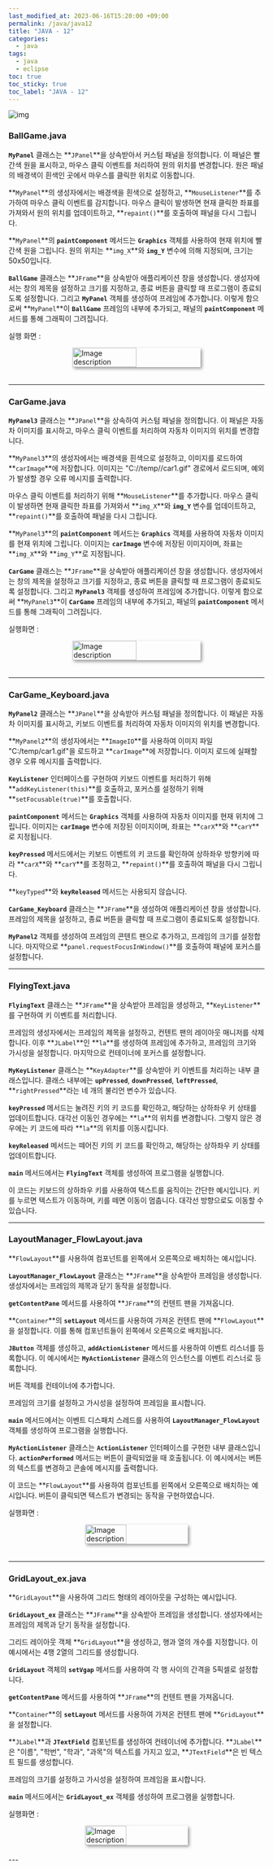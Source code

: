 ```yaml
---
last_modified_at: 2023-06-16T15:20:00 +09:00
permalink: /java/java12
title: "JAVA - 12"
categories:
  - java
tags:
  - java
  - eclipse
toc: true
toc_sticky: true
toc_label: "JAVA - 12"
---
```


![img](/images/java/java.jpg)

### BallGame.java

<script src="https://gist.github.com/junyihong/6b8b258775a9c9d444ef8a862b2f4708.js"></script>

**`MyPanel`** 클래스는 **`JPanel`**을 상속받아서 커스텀 패널을 정의합니다. 이 패널은 빨간색 원을 표시하고, 마우스 클릭 이벤트를 처리하여 원의 위치를 변경합니다. 원은 패널의 배경색이 흰색인 곳에서 마우스를 클릭한 위치로 이동합니다.

**`MyPanel`**의 생성자에서는 배경색을 흰색으로 설정하고, **`MouseListener`**를 추가하여 마우스 클릭 이벤트를 감지합니다. 마우스 클릭이 발생하면 현재 클릭한 좌표를 가져와서 원의 위치를 업데이트하고, **`repaint()`**를 호출하여 패널을 다시 그립니다.

**`MyPanel`**의 **`paintComponent`** 메서드는 **`Graphics`** 객체를 사용하여 현재 위치에 빨간색 원을 그립니다. 원의 위치는 **`img_X`**와 **`img_Y`** 변수에 의해 지정되며, 크기는 50x50입니다.

**`BallGame`** 클래스는 **`JFrame`**을 상속받아 애플리케이션 창을 생성합니다. 생성자에서는 창의 제목을 설정하고 크기를 지정하고, 종료 버튼을 클릭할 때 프로그램이 종료되도록 설정합니다. 그리고 **`MyPanel`** 객체를 생성하여 프레임에 추가합니다. 이렇게 함으로써 **`MyPanel`**이 **`BallGame`** 프레임의 내부에 추가되고, 패널의 **`paintComponent`** 메서드를 통해 그래픽이 그려집니다.

실행 화면 :

<div style=" display : flex; justify-content: center;">
	<img src="{{site.baseurl}}/images/java/3.png" alt="Image description" style="width: 50%; height: 50%; margin-bottom: 20px; box-shadow: 3px 3px 6px rgba(0,0,0,0.4);">
</div>

---

### CarGame.java

<script src="https://gist.github.com/junyihong/cab76b52350f44c1f1e35ee45c6e0086.js"></script>

**`MyPanel3`** 클래스는 **`JPanel`**을 상속하여 커스텀 패널을 정의합니다. 이 패널은 자동차 이미지를 표시하고, 마우스 클릭 이벤트를 처리하여 자동차 이미지의 위치를 변경합니다.

**`MyPanel3`**의 생성자에서는 배경색을 흰색으로 설정하고, 이미지를 로드하여 **`carImage`**에 저장합니다. 이미지는 "C://temp//car1.gif" 경로에서 로드되며, 예외가 발생할 경우 오류 메시지를 출력합니다.

마우스 클릭 이벤트를 처리하기 위해 **`MouseListener`**를 추가합니다. 마우스 클릭이 발생하면 현재 클릭한 좌표를 가져와서 **`img_X`**와 **`img_Y`** 변수를 업데이트하고, **`repaint()`**를 호출하여 패널을 다시 그립니다.

**`MyPanel3`**의 **`paintComponent`** 메서드는 **`Graphics`** 객체를 사용하여 자동차 이미지를 현재 위치에 그립니다. 이미지는 **`carImage`** 변수에 저장된 이미지이며, 좌표는 **`img_X`**와 **`img_Y`**로 지정됩니다.

**`CarGame`** 클래스는 **`JFrame`**을 상속받아 애플리케이션 창을 생성합니다. 생성자에서는 창의 제목을 설정하고 크기를 지정하고, 종료 버튼을 클릭할 때 프로그램이 종료되도록 설정합니다. 그리고 **`MyPanel3`** 객체를 생성하여 프레임에 추가합니다. 이렇게 함으로써 **`MyPanel3`**이 **`CarGame`** 프레임의 내부에 추가되고, 패널의 **`paintComponent`** 메서드를 통해 그래픽이 그려집니다.

실행화면 :

<div style=" display : flex; justify-content: center;">
	<img src="{{site.baseurl}}/images/java/4.png" alt="Image description" style="width: 50%; height: 50%; margin-bottom: 20px; box-shadow: 3px 3px 6px rgba(0,0,0,0.4);">
</div>

---

### CarGame_Keyboard.java

<script src="https://gist.github.com/junyihong/0f5571d6fbef1a616e1973d18fad9cf3.js"></script>

**`MyPanel2`** 클래스는 **`JPanel`**을 상속받아 커스텀 패널을 정의합니다. 이 패널은 자동차 이미지를 표시하고, 키보드 이벤트를 처리하여 자동차 이미지의 위치를 변경합니다.

**`MyPanel2`**의 생성자에서는 **`ImageIO`**를 사용하여 이미지 파일 "C:/temp/car1.gif"을 로드하고 **`carImage`**에 저장합니다. 이미지 로드에 실패할 경우 오류 메시지를 출력합니다.

**`KeyListener`** 인터페이스를 구현하여 키보드 이벤트를 처리하기 위해 **`addKeyListener(this)`**를 호출하고, 포커스를 설정하기 위해 **`setFocusable(true)`**를 호출합니다.

**`paintComponent`** 메서드는 **`Graphics`** 객체를 사용하여 자동차 이미지를 현재 위치에 그립니다. 이미지는 **`carImage`** 변수에 저장된 이미지이며, 좌표는 **`carX`**와 **`carY`**로 지정됩니다.

**`keyPressed`** 메서드에서는 키보드 이벤트의 키 코드를 확인하여 상하좌우 방향키에 따라 **`carX`**와 **`carY`**를 조정하고, **`repaint()`**를 호출하여 패널을 다시 그립니다.

**`keyTyped`**와 **`keyReleased`** 메서드는 사용되지 않습니다.

**`CarGame_Keyboard`** 클래스는 **`JFrame`**을 생성하여 애플리케이션 창을 생성합니다. 프레임의 제목을 설정하고, 종료 버튼을 클릭할 때 프로그램이 종료되도록 설정합니다.

**`MyPanel2`** 객체를 생성하여 프레임의 콘텐트 팬으로 추가하고, 프레임의 크기를 설정합니다. 마지막으로 **`panel.requestFocusInWindow()`**를 호출하여 패널에 포커스를 설정합니다.

---

### FlyingText.java

<script src="https://gist.github.com/junyihong/caf0e2f018e2ef8144605278c88facc0.js"></script>

**`FlyingText`** 클래스는 **`JFrame`**을 상속받아 프레임을 생성하고, **`KeyListener`**를 구현하여 키 이벤트를 처리합니다.

프레임의 생성자에서는 프레임의 제목을 설정하고, 컨텐트 팬의 레이아웃 매니저를 삭제합니다. 이후 **`JLabel`**인 **`la`**를 생성하여 프레임에 추가하고, 프레임의 크기와 가시성을 설정합니다. 마지막으로 컨테이너에 포커스를 설정합니다.

**`MyKeyListener`** 클래스는 **`KeyAdapter`**를 상속받아 키 이벤트를 처리하는 내부 클래스입니다. 클래스 내부에는 **`upPressed`**, **`downPressed`**, **`leftPressed`**, **`rightPressed`**라는 네 개의 불리언 변수가 있습니다.

**`keyPressed`** 메서드는 눌려진 키의 키 코드를 확인하고, 해당하는 상하좌우 키 상태를 업데이트합니다. 대각선 이동인 경우에는 **`la`**의 위치를 변경합니다. 그렇지 않은 경우에는 키 코드에 따라 **`la`**의 위치를 이동시킵니다.

**`keyReleased`** 메서드는 떼어진 키의 키 코드를 확인하고, 해당하는 상하좌우 키 상태를 업데이트합니다.

**`main`** 메서드에서는 **`FlyingText`** 객체를 생성하여 프로그램을 실행합니다.

이 코드는 키보드의 상하좌우 키를 사용하여 텍스트를 움직이는 간단한 예시입니다. 키를 누르면 텍스트가 이동하며, 키를 떼면 이동이 멈춥니다. 대각선 방향으로도 이동할 수 있습니다.

---

### LayoutManager_FlowLayout.java

<script src="https://gist.github.com/junyihong/16acfd2c821d6331a3db81cc241d48e3.js"></script>

**`FlowLayout`**를 사용하여 컴포넌트를 왼쪽에서 오른쪽으로 배치하는 예시입니다.

**`LayoutManager_FlowLayout`** 클래스는 **`JFrame`**을 상속받아 프레임을 생성합니다. 생성자에서는 프레임의 제목과 닫기 동작을 설정합니다.

**`getContentPane`** 메서드를 사용하여 **`JFrame`**의 컨텐트 팬을 가져옵니다.

**`Container`**의 **`setLayout`** 메서드를 사용하여 가져온 컨텐트 팬에 **`FlowLayout`**을 설정합니다. 이를 통해 컴포넌트들이 왼쪽에서 오른쪽으로 배치됩니다.

**`JButton`** 객체를 생성하고, **`addActionListener`** 메서드를 사용하여 이벤트 리스너를 등록합니다. 이 예시에서는 **`MyActionListener`** 클래스의 인스턴스를 이벤트 리스너로 등록합니다.

버튼 객체를 컨테이너에 추가합니다.

프레임의 크기를 설정하고 가시성을 설정하여 프레임을 표시합니다.

**`main`** 메서드에서는 이벤트 디스패치 스레드를 사용하여 **`LayoutManager_FlowLayout`** 객체를 생성하여 프로그램을 실행합니다.

**`MyActionListener`** 클래스는 **`ActionListener`** 인터페이스를 구현한 내부 클래스입니다. **`actionPerformed`** 메서드는 버튼이 클릭되었을 때 호출됩니다. 이 예시에서는 버튼의 텍스트를 변경하고 콘솔에 메시지를 출력합니다.

이 코드는 **`FlowLayout`**를 사용하여 컴포넌트를 왼쪽에서 오른쪽으로 배치하는 예시입니다. 버튼이 클릭되면 텍스트가 변경되는 동작을 구현하였습니다.

실행화면 :

<div style=" display : flex; justify-content: center;">
	<img src="{{site.baseurl}}/images/java/5.png" alt="Image description" style="width: 40%; height: 40%; margin-bottom: 20px; box-shadow: 3px 3px 6px rgba(0,0,0,0.4);">
</div>

---

### GridLayout_ex.java

<script src="https://gist.github.com/junyihong/05feb926cd61d8767f03a9795353bfcc.js"></script>

**`GridLayout`**을 사용하여 그리드 형태의 레이아웃을 구성하는 예시입니다.

**`GridLayout_ex`** 클래스는 **`JFrame`**을 상속받아 프레임을 생성합니다. 생성자에서는 프레임의 제목과 닫기 동작을 설정합니다.

그리드 레이아웃 객체 **`GridLayout`**을 생성하고, 행과 열의 개수를 지정합니다. 이 예시에서는 4행 2열의 그리드를 생성합니다.

**`GridLayout`** 객체의 **`setVgap`** 메서드를 사용하여 각 행 사이의 간격을 5픽셀로 설정합니다.

**`getContentPane`** 메서드를 사용하여 **`JFrame`**의 컨텐트 팬을 가져옵니다.

**`Container`**의 **`setLayout`** 메서드를 사용하여 가져온 컨텐트 팬에 **`GridLayout`**을 설정합니다.

**`JLabel`**과 **`JTextField`** 컴포넌트를 생성하여 컨테이너에 추가합니다. **`JLabel`**은 "이름", "학번", "학과", "과목"의 텍스트를 가지고 있고, **`JTextField`**은 빈 텍스트 필드를 생성합니다.

프레임의 크기를 설정하고 가시성을 설정하여 프레임을 표시합니다.

**`main`** 메서드에서는 **`GridLayout_ex`** 객체를 생성하여 프로그램을 실행합니다.

실행화면 :

<div style=" display : flex; justify-content: center;">
	<img src="{{site.baseurl}}/images/java/6.png" alt="Image description" style="width: 40%; height: 40%; margin-bottom: 20px; box-shadow: 3px 3px 6px rgba(0,0,0,0.4);">
</div>
---
